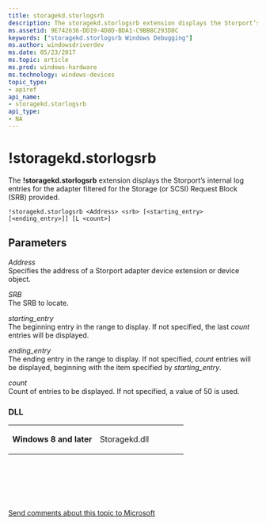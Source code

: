 ```yaml
---
title: storagekd.storlogsrb
description: The storagekd.storlogsrb extension displays the Storport’s internal log entries for the adapter filtered for the Storage (or SCSI) Request Block (SRB) provided.
ms.assetid: 9E742636-DD19-4D8D-BDA1-C9BB8C293D8C
keywords: ["storagekd.storlogsrb Windows Debugging"]
ms.author: windowsdriverdev
ms.date: 05/23/2017
ms.topic: article
ms.prod: windows-hardware
ms.technology: windows-devices
topic_type:
- apiref
api_name:
- storagekd.storlogsrb
api_type:
- NA
---
```


# !storagekd.storlogsrb


The **!storagekd.storlogsrb** extension displays the Storport’s internal log entries for the adapter filtered for the Storage (or SCSI) Request Block (SRB) provided.

```
!storagekd.storlogsrb <Address> <srb> [<starting_entry> [<ending_entry>]] [L <count>]
```

## <span id="Parameters"></span><span id="parameters"></span><span id="PARAMETERS"></span>Parameters


<span id="_______Address______"></span><span id="_______address______"></span><span id="_______ADDRESS______"></span> *Address*   
Specifies the address of a Storport adapter device extension or device object.

<span id="_______SRB______"></span><span id="_______srb______"></span> *SRB*   
The SRB to locate.

<span id="_______starting_entry______"></span><span id="_______STARTING_ENTRY______"></span> *starting\_entry*   
The beginning entry in the range to display. If not specified, the last *count* entries will be displayed.

<span id="_______ending_entry______"></span><span id="_______ENDING_ENTRY______"></span> *ending\_entry*   
The ending entry in the range to display. If not specified, *count* entries will be displayed, beginning with the item specified by *starting\_entry*.

<span id="_______count______"></span><span id="_______COUNT______"></span> *count*   
Count of entries to be displayed. If not specified, a value of 50 is used.

### <span id="DLL"></span><span id="dll"></span>DLL

<table>
<colgroup>
<col width="50%" />
<col width="50%" />
</colgroup>
<tbody>
<tr class="odd">
<td align="left"><p><strong>Windows 8 and later</strong></p></td>
<td align="left"><p>Storagekd.dll</p></td>
</tr>
</tbody>
</table>

 

 

 

[Send comments about this topic to Microsoft](mailto:wsddocfb@microsoft.com?subject=Documentation%20feedback%20[debugger\debugger]:%20!storagekd.storlogsrb%20%20RELEASE:%20%285/15/2017%29&body=%0A%0APRIVACY%20STATEMENT%0A%0AWe%20use%20your%20feedback%20to%20improve%20the%20documentation.%20We%20don't%20use%20your%20email%20address%20for%20any%20other%20purpose,%20and%20we'll%20remove%20your%20email%20address%20from%20our%20system%20after%20the%20issue%20that%20you're%20reporting%20is%20fixed.%20While%20we're%20working%20to%20fix%20this%20issue,%20we%20might%20send%20you%20an%20email%20message%20to%20ask%20for%20more%20info.%20Later,%20we%20might%20also%20send%20you%20an%20email%20message%20to%20let%20you%20know%20that%20we've%20addressed%20your%20feedback.%0A%0AFor%20more%20info%20about%20Microsoft's%20privacy%20policy,%20see%20http://privacy.microsoft.com/default.aspx. "Send comments about this topic to Microsoft")




